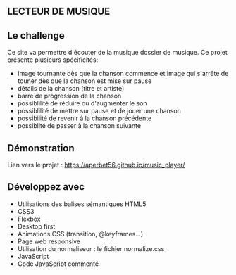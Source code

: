 ## LECTEUR DE MUSIQUE

## Le challenge

Ce site va permettre d'écouter de la musique dossier de musique. Ce projet présente plusieurs spécificités:

- image tournante dès que la chanson commence et image qui s'arrête de touner dès que la chanson est mise sur pause
- détails de la chanson (titre et artiste)
- barre de progression de la chanson
- possiblilité de réduire ou d'augmenter le son
- possiblilité de mettre sur pause et de jouer une chanson
- possibilité de revenir à la chanson précédente
- possiblité de passer à la chanson suivante

## Démonstration

Lien vers le projet : https://aperbet56.github.io/music_player/

## Développez avec

- Utilisations des balises sémantiques HTML5
- CSS3
- Flexbox
- Desktop first
- Animations CSS (transition, @keyframes...).
- Page web responsive
- Utilisation du normaliseur : le fichier normalize.css
- JavaScript
- Code JavaScript commenté
